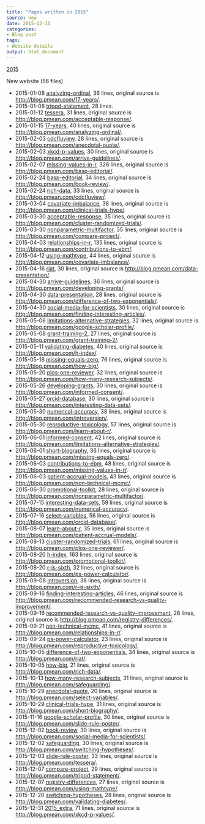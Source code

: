 ```yaml
---
title: "Pages written in 2015"
source: new
date: 2015-12-31
categories:
- Blog post
tags:
- Website details
output: html_document
---
```

 
[2015](http://new.pmean.com/2015/)
 
New website (56 files)
 
+ 2015-01-08 [analyzing-ordinal](http://new.pmean.com/analyzing-ordinal/),  36 lines, original source is http://blog.pmean.com/17-years/.  
+ 2015-01-08 [tripod-statement](http://new.pmean.com/tripod-statement/),  28 lines.  
+ 2015-01-12 [tessera](http://new.pmean.com/tessera/),  31 lines, original source is http://blog.pmean.com/acceptable-response/.  
+ 2015-01-15 [17-years](http://new.pmean.com/17-years/),  40 lines, original source is http://blog.pmean.com/analyzing-ordinal/.  
+ 2015-02-03 [cdcfluview](http://new.pmean.com/cdcfluview/),  28 lines, original source is http://blog.pmean.com/anecdotal-quote/.  
+ 2015-02-03 [xkcd-p-values](http://new.pmean.com/xkcd-p-values/),  30 lines, original source is http://blog.pmean.com/arrive-guidelines/.  
+ 2015-02-07 [missing-values-in-r](http://new.pmean.com/missing-values-in-r/),  326 lines, original source is http://blog.pmean.com/basp-editorial/.  
+ 2015-02-24 [basp-editorial](http://new.pmean.com/basp-editorial/),  34 lines, original source is http://blog.pmean.com/book-review/.  
+ 2015-02-24 [rich-data](http://new.pmean.com/rich-data/),  33 lines, original source is http://blog.pmean.com/cdcfluview/.  
+ 2015-03-04 [covariate-imbalance](http://new.pmean.com/covariate-imbalance/),  38 lines, original source is http://blog.pmean.com/clinical-trials-hype/.  
+ 2015-03-30 [acceptable-response](http://new.pmean.com/acceptable-response/),  35 lines, original source is http://blog.pmean.com/cluster-randomized-trials/.  
+ 2015-03-30 [nonparametric-multifactor](http://new.pmean.com/nonparametric-multifactor/),  35 lines, original source is http://blog.pmean.com/compare-project/.  
+ 2015-04-03 [relationships-in-r](http://new.pmean.com/relationships-in-r/),  135 lines, original source is http://blog.pmean.com/contributions-to-ebm/.  
+ 2015-04-12 [using-mathtype](http://new.pmean.com/using-mathtype/),  44 lines, original source is http://blog.pmean.com/covariate-imbalance/.  
+ 2015-04-16 [riat](http://new.pmean.com/riat/),  30 lines, original source is http://blog.pmean.com/data-presentation/.  
+ 2015-04-30 [arrive-guidelines](http://new.pmean.com/arrive-guidelines/),  36 lines, original source is http://blog.pmean.com/developing-grants/.  
+ 2015-04-30 [data-presentation](http://new.pmean.com/data-presentation/),  28 lines, original source is http://blog.pmean.com/difference-of-two-exponentials/.  
+ 2015-04-30 [social-media-for-scientists](http://new.pmean.com/social-media-for-scientists/),  30 lines, original source is http://blog.pmean.com/finding-interesting-articles/.  
+ 2015-05-06 [limitations-alternative-strategies](http://new.pmean.com/limitations-alternative-strategies/),  32 lines, original source is http://blog.pmean.com/google-scholar-profile/.  
+ 2015-05-08 [grant-training-2](http://new.pmean.com/grant-training-2/),  27 lines, original source is http://blog.pmean.com/grant-training-2/.  
+ 2015-05-11 [validating-diabetes](http://new.pmean.com/validating-diabetes/),  40 lines, original source is http://blog.pmean.com/h-index/.  
+ 2015-05-18 [missing-equals-zero](http://new.pmean.com/missing-equals-zero/),  76 lines, original source is http://blog.pmean.com/how-big/.  
+ 2015-05-20 [plos-one-reviewer](http://new.pmean.com/plos-one-reviewer/),  32 lines, original source is http://blog.pmean.com/how-many-research-subjects/.  
+ 2015-05-26 [developing-grants](http://new.pmean.com/developing-grants/),  30 lines, original source is http://blog.pmean.com/informed-consent/.  
+ 2015-05-27 [orcid-database](http://new.pmean.com/orcid-database/),  30 lines, original source is http://blog.pmean.com/interesting-data-sets/.  
+ 2015-05-30 [numerical-accuracy](http://new.pmean.com/numerical-accuracy/),  38 lines, original source is http://blog.pmean.com/introversion/.  
+ 2015-05-30 [reproductive-toxicology](http://new.pmean.com/reproductive-toxicology/),  57 lines, original source is http://blog.pmean.com/learn-about-r/.  
+ 2015-06-01 [informed-consent](http://new.pmean.com/informed-consent/),  42 lines, original source is http://blog.pmean.com/limitations-alternative-strategies/.  
+ 2015-06-01 [short-biography](http://new.pmean.com/short-biography/),  36 lines, original source is http://blog.pmean.com/missing-equals-zero/.  
+ 2015-06-03 [contributions-to-ebm](http://new.pmean.com/contributions-to-ebm/),  48 lines, original source is http://blog.pmean.com/missing-values-in-r/.  
+ 2015-06-03 [patient-accrual-models](http://new.pmean.com/patient-accrual-models/),  43 lines, original source is http://blog.pmean.com/non-technical-mcmc/.  
+ 2015-06-30 [promotional-toolkit](http://new.pmean.com/promotional-toolkit/),  28 lines, original source is http://blog.pmean.com/nonparametric-multifactor/.  
+ 2015-07-15 [interesting-data-sets](http://new.pmean.com/interesting-data-sets/),  59 lines, original source is http://blog.pmean.com/numerical-accuracy/.  
+ 2015-07-16 [select-variables](http://new.pmean.com/select-variables/),  56 lines, original source is http://blog.pmean.com/orcid-database/.  
+ 2015-08-07 [learn-about-r](http://new.pmean.com/learn-about-r/),  35 lines, original source is http://blog.pmean.com/patient-accrual-models/.  
+ 2015-08-13 [cluster-randomized-trials](http://new.pmean.com/cluster-randomized-trials/),  61 lines, original source is http://blog.pmean.com/plos-one-reviewer/.  
+ 2015-08-20 [h-index](http://new.pmean.com/h-index/),  163 lines, original source is http://blog.pmean.com/promotional-toolkit/.  
+ 2015-08-20 [r-is-sixth](http://new.pmean.com/r-is-sixth/),  32 lines, original source is http://blog.pmean.com/ps-power-calculator/.  
+ 2015-09-08 [introversion](http://new.pmean.com/introversion/),  38 lines, original source is http://blog.pmean.com/r-is-sixth/.  
+ 2015-09-16 [finding-interesting-articles](http://new.pmean.com/finding-interesting-articles/),  46 lines, original source is http://blog.pmean.com/recommended-research-vs-quality-improvement/.  
+ 2015-09-16 [recommended-research-vs-quality-improvement](http://new.pmean.com/recommended-research-vs-quality-improvement/),  28 lines, original source is http://blog.pmean.com/registry-differences/.  
+ 2015-09-21 [non-technical-mcmc](http://new.pmean.com/non-technical-mcmc/),  41 lines, original source is http://blog.pmean.com/relationships-in-r/.  
+ 2015-09-24 [ps-power-calculator](http://new.pmean.com/ps-power-calculator/),  23 lines, original source is http://blog.pmean.com/reproductive-toxicology/.  
+ 2015-10-05 [difference-of-two-exponentials](http://new.pmean.com/difference-of-two-exponentials/),  34 lines, original source is http://blog.pmean.com/riat/.  
+ 2015-10-05 [how-big](http://new.pmean.com/how-big/),  21 lines, original source is http://blog.pmean.com/rich-data/.  
+ 2015-10-13 [how-many-research-subjects](http://new.pmean.com/how-many-research-subjects/),  31 lines, original source is http://blog.pmean.com/safeguarding/.  
+ 2015-10-29 [anecdotal-quote](http://new.pmean.com/anecdotal-quote/),  20 lines, original source is http://blog.pmean.com/select-variables/.  
+ 2015-10-29 [clinical-trials-hype](http://new.pmean.com/clinical-trials-hype/),  31 lines, original source is http://blog.pmean.com/short-biography/.  
+ 2015-11-16 [google-scholar-profile](http://new.pmean.com/google-scholar-profile/),  30 lines, original source is http://blog.pmean.com/slide-rule-poster/.  
+ 2015-12-02 [book-review](http://new.pmean.com/book-review/),  30 lines, original source is http://blog.pmean.com/social-media-for-scientists/.  
+ 2015-12-02 [safeguarding](http://new.pmean.com/safeguarding/),  30 lines, original source is http://blog.pmean.com/switching-hypotheses/.  
+ 2015-12-03 [slide-rule-poster](http://new.pmean.com/slide-rule-poster/),  33 lines, original source is http://blog.pmean.com/tessera/.  
+ 2015-12-07 [compare-project](http://new.pmean.com/compare-project/),  29 lines, original source is http://blog.pmean.com/tripod-statement/.  
+ 2015-12-07 [registry-differences](http://new.pmean.com/registry-differences/),  27 lines, original source is http://blog.pmean.com/using-mathtype/.  
+ 2015-12-20 [switching-hypotheses](http://new.pmean.com/switching-hypotheses/),  28 lines, original source is http://blog.pmean.com/validating-diabetes/.  
+ 2015-12-31 [2015_extra](http://new.pmean.com/2015_extra/),  71 lines, original source is http://blog.pmean.com/xkcd-p-values/.
 
